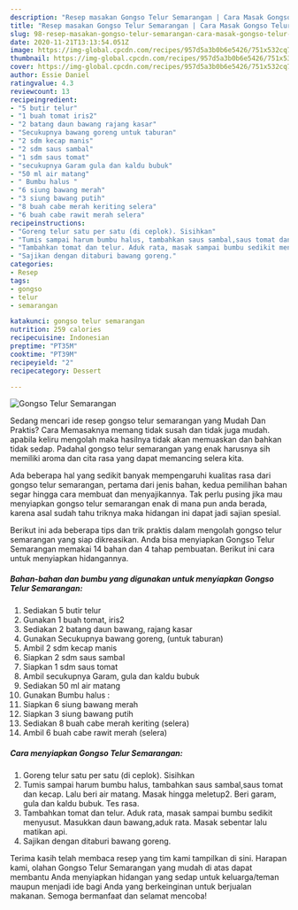 ```yaml
---
description: "Resep masakan Gongso Telur Semarangan | Cara Masak Gongso Telur Semarangan Yang Lezat"
title: "Resep masakan Gongso Telur Semarangan | Cara Masak Gongso Telur Semarangan Yang Lezat"
slug: 98-resep-masakan-gongso-telur-semarangan-cara-masak-gongso-telur-semarangan-yang-lezat
date: 2020-11-21T13:13:54.051Z
image: https://img-global.cpcdn.com/recipes/957d5a3b0b6e5426/751x532cq70/gongso-telur-semarangan-foto-resep-utama.jpg
thumbnail: https://img-global.cpcdn.com/recipes/957d5a3b0b6e5426/751x532cq70/gongso-telur-semarangan-foto-resep-utama.jpg
cover: https://img-global.cpcdn.com/recipes/957d5a3b0b6e5426/751x532cq70/gongso-telur-semarangan-foto-resep-utama.jpg
author: Essie Daniel
ratingvalue: 4.3
reviewcount: 13
recipeingredient:
- "5 butir telur"
- "1 buah tomat iris2"
- "2 batang daun bawang rajang kasar"
- "Secukupnya bawang goreng untuk taburan"
- "2 sdm kecap manis"
- "2 sdm saus sambal"
- "1 sdm saus tomat"
- "secukupnya Garam gula dan kaldu bubuk"
- "50 ml air matang"
- " Bumbu halus "
- "6 siung bawang merah"
- "3 siung bawang putih"
- "8 buah cabe merah keriting selera"
- "6 buah cabe rawit merah selera"
recipeinstructions:
- "Goreng telur satu per satu (di ceplok). Sisihkan"
- "Tumis sampai harum bumbu halus, tambahkan saus sambal,saus tomat dan kecap. Lalu beri air matang. Masak hingga meletup2. Beri garam, gula dan kaldu bubuk. Tes rasa."
- "Tambahkan tomat dan telur. Aduk rata, masak sampai bumbu sedikit menyusut. Masukkan daun bawang,aduk rata. Masak sebentar lalu matikan api."
- "Sajikan dengan ditaburi bawang goreng."
categories:
- Resep
tags:
- gongso
- telur
- semarangan

katakunci: gongso telur semarangan 
nutrition: 259 calories
recipecuisine: Indonesian
preptime: "PT35M"
cooktime: "PT39M"
recipeyield: "2"
recipecategory: Dessert

---
```



![Gongso Telur Semarangan](https://img-global.cpcdn.com/recipes/957d5a3b0b6e5426/751x532cq70/gongso-telur-semarangan-foto-resep-utama.jpg)

Sedang mencari ide resep gongso telur semarangan yang Mudah Dan Praktis? Cara Memasaknya memang tidak susah dan tidak juga mudah. apabila keliru mengolah maka hasilnya tidak akan memuaskan dan bahkan tidak sedap. Padahal gongso telur semarangan yang enak harusnya sih memiliki aroma dan cita rasa yang dapat memancing selera kita.



Ada beberapa hal yang sedikit banyak mempengaruhi kualitas rasa dari gongso telur semarangan, pertama dari jenis bahan, kedua pemilihan bahan segar hingga cara membuat dan menyajikannya. Tak perlu pusing jika mau menyiapkan gongso telur semarangan enak di mana pun anda berada, karena asal sudah tahu triknya maka hidangan ini dapat jadi sajian spesial.


Berikut ini ada beberapa tips dan trik praktis dalam mengolah gongso telur semarangan yang siap dikreasikan. Anda bisa menyiapkan Gongso Telur Semarangan memakai 14 bahan dan 4 tahap pembuatan. Berikut ini cara untuk menyiapkan hidangannya.

<!--inarticleads1-->

##### Bahan-bahan dan bumbu yang digunakan untuk menyiapkan Gongso Telur Semarangan:

1. Sediakan 5 butir telur
1. Gunakan 1 buah tomat, iris2
1. Sediakan 2 batang daun bawang, rajang kasar
1. Gunakan Secukupnya bawang goreng, (untuk taburan)
1. Ambil 2 sdm kecap manis
1. Siapkan 2 sdm saus sambal
1. Siapkan 1 sdm saus tomat
1. Ambil secukupnya Garam, gula dan kaldu bubuk
1. Sediakan 50 ml air matang
1. Gunakan  Bumbu halus :
1. Siapkan 6 siung bawang merah
1. Siapkan 3 siung bawang putih
1. Sediakan 8 buah cabe merah keriting (selera)
1. Ambil 6 buah cabe rawit merah (selera)




<!--inarticleads2-->

##### Cara menyiapkan Gongso Telur Semarangan:

1. Goreng telur satu per satu (di ceplok). Sisihkan
1. Tumis sampai harum bumbu halus, tambahkan saus sambal,saus tomat dan kecap. Lalu beri air matang. Masak hingga meletup2. Beri garam, gula dan kaldu bubuk. Tes rasa.
1. Tambahkan tomat dan telur. Aduk rata, masak sampai bumbu sedikit menyusut. Masukkan daun bawang,aduk rata. Masak sebentar lalu matikan api.
1. Sajikan dengan ditaburi bawang goreng.




Terima kasih telah membaca resep yang tim kami tampilkan di sini. Harapan kami, olahan Gongso Telur Semarangan yang mudah di atas dapat membantu Anda menyiapkan hidangan yang sedap untuk keluarga/teman maupun menjadi ide bagi Anda yang berkeinginan untuk berjualan makanan. Semoga bermanfaat dan selamat mencoba!
